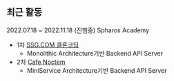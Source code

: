 ## 최근 활동
2022.07.18 ~ 2022.11.18 (진행중) Spharos Academy
- 1차 [SSG.COM 클론코딩](https://github.com/arotein/ssg-spring.git)
  - Monolithic Architecture기반 Backend API Server
- 2차 [Cafe Noctem](https://github.com/arotein/noctem-store-BE.git)
  - MiniService Architecture기반 Backend API Server
